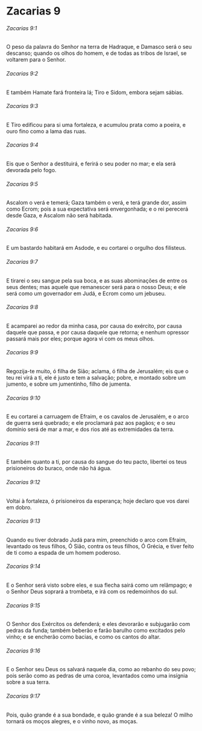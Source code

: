 # Zacarias 9

###### Zacarias 9:1

O peso da palavra do Senhor na terra de Hadraque, e Damasco será o seu descanso; quando os olhos do homem, e de todas as tribos de Israel, se voltarem para o Senhor.

###### Zacarias 9:2

E também Hamate fará fronteira lá; Tiro e Sidom, embora sejam sábias.

###### Zacarias 9:3

E Tiro edificou para si uma fortaleza, e acumulou prata como a poeira, e ouro fino como a lama das ruas.

###### Zacarias 9:4

Eis que o Senhor a destituirá, e ferirá o seu poder no mar; e ela será devorada pelo fogo.

###### Zacarias 9:5

Ascalom o verá e temerá; Gaza também o verá, e terá grande dor, assim como Ecrom; pois a sua expectativa será envergonhada; e o rei perecerá desde Gaza, e Ascalom não será habitada.

###### Zacarias 9:6

E um bastardo habitará em Asdode, e eu cortarei o orgulho dos filisteus.

###### Zacarias 9:7

E tirarei o seu sangue pela sua boca, e as suas abominações de entre os seus dentes; mas aquele que remanescer será para o nosso Deus; e ele será como um governador em Judá, e Ecrom como um jebuseu.

###### Zacarias 9:8

E acamparei ao redor da minha casa, por causa do exército, por causa daquele que passa, e por causa daquele que retorna; e nenhum opressor passará mais por eles; porque agora vi com os meus olhos.

###### Zacarias 9:9

Regozija-te muito, ó filha de Sião; aclama, ó filha de Jerusalém; eis que o teu rei virá a ti, ele é justo e tem a salvação; pobre, e montado sobre um jumento, e sobre um jumentinho, filho de jumenta.

###### Zacarias 9:10

E eu cortarei a carruagem de Efraim, e os cavalos de Jerusalém, e o arco de guerra será quebrado; e ele proclamará paz aos pagãos; e o seu domínio será de mar a mar, e dos rios até as extremidades da terra.

###### Zacarias 9:11

E também quanto a ti, por causa do sangue do teu pacto, libertei os teus prisioneiros do buraco, onde não há água.

###### Zacarias 9:12

Voltai à fortaleza, ó prisioneiros da esperança; hoje declaro que vos darei em dobro.

###### Zacarias 9:13

Quando eu tiver dobrado Judá para mim, preenchido o arco com Efraim, levantado os teus filhos, Ó Sião, contra os teus filhos, Ó Grécia, e tiver feito de ti como a espada de um homem poderoso.

###### Zacarias 9:14

E o Senhor será visto sobre eles, e sua flecha sairá como um relâmpago; e o Senhor Deus soprará a trombeta, e irá com os redemoinhos do sul.

###### Zacarias 9:15

O Senhor dos Exércitos os defenderá; e eles devorarão e subjugarão com pedras da funda; também beberão e farão barulho como excitados pelo vinho; e se encherão como bacias, e como os cantos do altar.

###### Zacarias 9:16

E o Senhor seu Deus os salvará naquele dia, como ao rebanho do seu povo; pois serão como as pedras de uma coroa, levantados como uma insígnia sobre a sua terra.

###### Zacarias 9:17

Pois, quão grande é a sua bondade, e quão grande é a sua beleza! O milho tornará os moços alegres, e o vinho novo, as moças.

